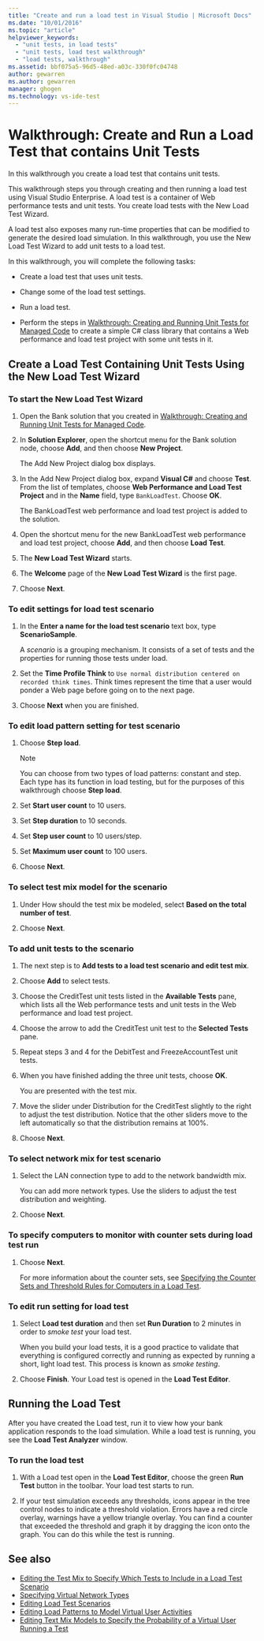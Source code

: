 ```yaml
---
title: "Create and run a load test in Visual Studio | Microsoft Docs"
ms.date: "10/01/2016"
ms.topic: "article"
helpviewer_keywords:
  - "unit tests, in load tests"
  - "unit tests, load test walkthrough"
  - "load tests, walkthrough"
ms.assetid: bbf075a5-96d5-48ed-a03c-330f0fc04748
author: gewarren
ms.author: gewarren
manager: ghogen
ms.technology: vs-ide-test
---
```

# Walkthrough: Create and Run a Load Test that contains Unit Tests

In this walkthrough you create a load test that contains unit tests.

This walkthrough steps you through creating and then running a load test using Visual Studio Enterprise. A load test is a container of Web performance tests and unit tests. You create load tests with the New Load Test Wizard.

A load test also exposes many run-time properties that can be modified to generate the desired load simulation. In this walkthrough, you use the New Load Test Wizard to add unit tests to a load test.

In this walkthrough, you will complete the following tasks:

-   Create a load test that uses unit tests.

-   Change some of the load test settings.

-   Run a load test.

-   Perform the steps in [Walkthrough: Creating and Running Unit Tests for Managed Code](../test/walkthrough-creating-and-running-unit-tests-for-managed-code.md) to create a simple C# class library that contains a Web performance and load test project with some unit tests in it.

## Create a Load Test Containing Unit Tests Using the New Load Test Wizard

### To start the New Load Test Wizard

1.  Open the Bank solution that you created in [Walkthrough: Creating and Running Unit Tests for Managed Code](../test/walkthrough-creating-and-running-unit-tests-for-managed-code.md).

2.  In **Solution Explorer**, open the shortcut menu for the Bank solution node, choose **Add**, and then choose **New Project**.

     The Add New Project dialog box displays.

3.  In the Add New Project dialog box, expand **Visual C#** and choose **Test**. From the list of templates, choose **Web Performance and Load Test Project** and in the **Name** field, type `BankLoadTest`. Choose **OK**.

     The BankLoadTest web performance and load test project is added to the solution.

4.  Open the shortcut menu for the new BankLoadTest web performance and load test project, choose **Add**, and then choose **Load Test**.

5.  The **New Load Test Wizard** starts.

6.  The **Welcome** page of the **New Load Test Wizard** is the first page.

7.  Choose **Next**.

### To edit settings for load test scenario

1.  In the **Enter a name for the load test scenario** text box, type **ScenarioSample**.

     A *scenario* is a grouping mechanism. It consists of a set of tests and the properties for running those tests under load.

2.  Set the **Time Profile Think** to `Use normal distribution centered on recorded think times`. Think times represent the time that a user would ponder a Web page before going on to the next page.

1.  Choose **Next** when you are finished.

### To edit load pattern setting for test scenario

1.  Choose **Step load**.

    > [!NOTE]
    > You can choose from two types of load patterns: constant and step. Each type has its function in load testing, but for the purposes of this walkthrough choose **Step load**.

2.  Set **Start user count** to 10 users.

3.  Set **Step duration** to 10 seconds.

4.  Set **Step user count** to 10 users/step.

5.  Set **Maximum user count** to 100 users.

6.  Choose **Next**.

### To select test mix model for the scenario

1.  Under How should the test mix be modeled, select **Based on the total number of test**.

2.  Choose **Next**.

### To add unit tests to the scenario

1.  The next step is to **Add tests to a load test scenario and edit test mix**.

2.  Choose **Add** to select tests.

3.  Choose the CreditTest unit tests listed in the **Available Tests** pane, which lists all the Web performance tests and unit tests in the Web performance and load test project.

4.  Choose the arrow to add the CreditTest unit test to the **Selected Tests** pane.

5.  Repeat steps 3 and 4 for the DebitTest and FreezeAccountTest unit tests.

6.  When you have finished adding the three unit tests, choose **OK**.

     You are presented with the test mix.

7.  Move the slider under Distribution for the CreditTest slightly to the right to adjust the test distribution. Notice that the other sliders move to the left automatically so that the distribution remains at 100%.

8.  Choose **Next**.

### To select network mix for test scenario

1.  Select the LAN connection type to add to the network bandwidth mix.

     You can add more network types. Use the sliders to adjust the test distribution and weighting.

2.  Choose **Next**.

### To specify computers to monitor with counter sets during load test run

1.  Choose **Next**.

     For more information about the counter sets, see [Specifying the Counter Sets and Threshold Rules for Computers in a Load Test](../test/specify-counter-sets-and-threshold-rules-for-load-testing.md).

### To edit run setting for load test

1.  Select **Load test duration** and then set **Run Duration** to 2 minutes in order to *smoke test* your load test.

     When you build your load tests, it is a good practice to validate that everything is configured correctly and running as expected by running a short, light load test. This process is known as *smoke testing*.

2.  Choose **Finish**. Your Load test is opened in the **Load Test Editor**.

## Running the Load Test
 After you have created the Load test, run it to view how your bank application responds to the load simulation. While a load test is running, you see the **Load Test Analyzer** window.

### To run the load test

1.  With a Load test open in the **Load Test Editor**, choose the green **Run Test** button in the toolbar. Your load test starts to run.

2.  If your test simulation exceeds any thresholds, icons appear in the tree control nodes to indicate a threshold violation. Errors have a red circle overlay, warnings have a yellow triangle overlay. You can find a counter that exceeded the threshold and graph it by dragging the icon onto the graph. You can do this while the test is running.

## See also

- [Editing the Test Mix to Specify Which Tests to Include in a Load Test Scenario](../test/edit-the-test-mix-to-specify-which-web-browsers-types-in-a-load-test-scenario.md)
- [Specifying Virtual Network Types](../test/specify-virtual-network-types-in-a-load-test-scenario.md)
- [Editing Load Test Scenarios](../test/edit-load-test-scenarios.md)
- [Editing Load Patterns to Model Virtual User Activities](../test/edit-load-patterns-to-model-virtual-user-activities.md)
- [Editing Text Mix Models to Specify the Probability of a Virtual User Running a Test](../test/edit-test-mix-models-to-specify-the-probability-of-a-virtual-user-running-a-test.md)
